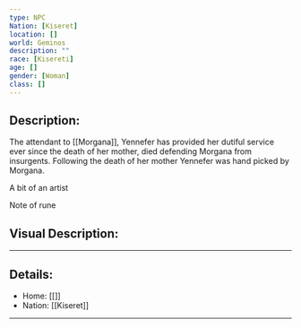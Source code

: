 ```yaml
---
type: NPC
Nation: [Kiseret]
location: []
world: Geminos
description: ""
race: [Kisereti]
age: []
gender: [Woman]
class: []
---
```


## Description:

The attendant to [[Morgana]], Yennefer has provided her dutiful service ever since the death of her mother, died defending Morgana from insurgents. Following the death of her mother Yennefer was hand picked by Morgana.

A bit of an artist

Note of rune 


## Visual Description:

---
## Details:
- Home: [[]]
- Nation: [[Kiseret]]

---


